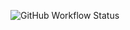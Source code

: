 ![GitHub Workflow Status](https://github.com/JonathanMeans/imtoodumbtofigureout531onmyown/workflows/build/badge.svg)
